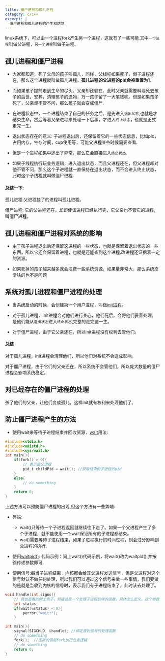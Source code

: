 ```yaml
---
title: 僵尸进程和孤儿进程
category: c/c++
excerpt: |
  僵尸进程和孤儿进程的产生和防范
---
```


linux系统下，可以由一个进程fork产生另一个进程，这就有了一些可能.其中`一个进程`叫做父进程，`另一个进程`叫做子进程。

## 孤儿进程和僵尸进程

- 大家都知道，死了父母的孩子叫孤儿，同样，父线程如果死了，但子进程还在，那么这个进程就叫做孤儿进程。**孤儿进程的父进程的pid会被重置为1**.
 
- 而如果孩子提前走到生命的尽头，父亲却还健在，此时父亲就需要料理死去孩子的后世，安葬，清理孩子的遗物，万一孩子留了一大笔钱呢。但是如果孩子死了，父亲却不管不问，那么孩子就会变成僵尸.

- 在进程状态中，一个进程结束了自己的任务之后，是先进入`退出状态`,也就是才结束生命。然后等着父亲进程来处理一下后事，才进入`终止状态`，也就是正式走完一生。

- 退出状态存在的意义: 子进程退出后，还保留着它的一些状态信息，比如pid，占用内存，生存时间，cup使用等，可能父进程某些时候需要查看.

- 但是一个进程如果中途出了异常，那么它会直接进入`终止状态`.

- 如果子线程执行玩业务逻辑，进入退出状态，而且父进程还在，但父进程却对他不管不问，那么这个子进程就一直保持在退出状态，而不会进入终止状态，此时这个子线程就叫做僵尸进程.

#### 总结一下:

孤儿进程:父进程挂了的进程叫孤儿进程。

僵尸进程: 它的父进程还在，却即使该进程已经执行完，它父亲也不管它的进程，叫僵尸进程。


## 孤儿进程和僵尸进程对系统的影响

- 由于孩子进程退出后还保留这进程的一些状态，也就是保留着退出状态的一些东西，所以它还会保留着进程，也就是还能查到这个进程.改进程还证据着一定的资源。

- 如果死掉的孩子越来越多就会浪费一些系统资源，如果量非常大，那么系统崩溃啥的也不是问题

## 系统对孤儿进程和僵尸进程的处理

- 当系统启动的时候，会创建第一个用户进程，叫做[init进程](http://baike.baidu.com/item/init%E8%BF%9B%E7%A8%8B)。

- 对于孤儿进程，init进程会对他们进行关心，他们死后，会将他们妥善处理，是他们能从`退出状态`进入`终止状态`,完整的走完这一生。

- 对于僵尸进程，由于它父亲还在，所以init进程没有权利去管他们。

#### 总结

对于孤儿进程，init进程会清理他们，所以他们对系统不会造成影响。

对于僵尸进程，由于它们的父亲还在，所以系统不会管他们，所以庞大数量的僵尸进程会影响系统稳定。

## 对已经存在的僵尸进程的处理

杀了他们的父亲，让他们变成孤儿，这样init就有权利来处理他们了。

## 防止僵尸进程产生的方法
- 使用wait来等待子进程结束并回收资源，[wait](http://single-thread.me/c/c++/2017/05/02/wait-and-waitpid/)用法:

```c
#include<stdio.h>
#include<unistd.h>
#include<sys/wait.h>
int main(){
	if(fork() > 0){
		// 表示是父进程
		pid_t childPid = wait(); //获取结束的子进程的pid
	}
	else{
		// do something
	}
	return 0;
}

```

上述方法可以预防僵尸进程的出现,但这个方法有一些弊端:

   - 弊端:
       - wait()只等待一个子进程返回就继续往下走了。如果一个父进程产生了多个子进程，就不能使用一个wait保证所有的子进程都结束。
       - wai()需要等待子进程结束，如果子进程执行的时间过程，则会过分影响到父进程的执行.
       
- 使用[waitpid()](http://single-thread.me/c/c++/2017/05/02/wait-and-waitpid/):
代码示例：同上wait()代码示例，将wait()改为waitpid(),并按徐传递参数即可.

- 使用信号:每当子进程结束，内核都会给其父进程发送信号，但是父进程对这个信号默认不做任何处理，所以我们可以通过这个信号来做一些事情，我们要做的是就是当收到内核的信号时，表示我们有子进程结束了，此时该去处理了。

```c
void handle(int signo){
	// 我也是看的网上例子，知道这是一个处理子进程后续的函数，具体怎么定义，这个参数是干啥用的等我一概不知，现在也没打算深入，后续用到了再深入
	int status;
	if(wait(&status) < 0){
		perror("wait:");
	}

int main(){
	signal(SIGCHLD, &handle); //绑定接到信号的处理函数
	// do something
	fork();  //正常的调用fork执行业务逻辑
	// do something
	return 0;
}
```